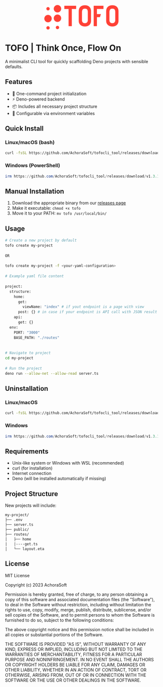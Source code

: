 <p align="center">
<img src="https://github.com/AchoraSoft/tofo/raw/master/logo.png" alt="TOFO Logo" width="250"/>
</p>

# TOFO | Think Once, Flow On

A minimalist CLI tool for quickly scaffolding Deno projects with sensible defaults.

## Features

- 🚀 One-command project initialization
- ⚡ Deno-powered backend
- 📦 Includes all necessary project structure
- 🔧 Configurable via environment variables

## Quick Install

### Linux/macOS (bash)

```bash
curl -fsSL https://github.com/AchoraSoft/tofocli_tool/releases/download/v1.3.1/install.sh | sh
```

### Windows (PowerShell)

```powershell
irm https://github.com/AchoraSoft/tofocli_tool/releases/download/v1.3.1/install.ps1 | iex
```

## Manual Installation

1. Download the appropriate binary from our [releases page](https://github.com/AchoraSoft/tofocli_tool/releases)
2. Make it executable: `chmod +x tofo`
3. Move it to your PATH: `mv tofo /usr/local/bin/`

## Usage

```bash
# Create a new project by default
tofo create my-project

OR

tofo create my-project -f <your-yaml-configuration>

# Example yaml file content

project:
  structure:
    home:
      get:
        viewName: "index" # if yout endpoint is a page with view
      post: {} # in case if your endpoint is API call with JSON result
    api:
      get: {}
  env:
    PORT: "3000"
    BASE_PATH: "./routes"


# Navigate to project
cd my-project

# Run the project
deno run --allow-net --allow-read server.ts
```

## Uninstallation

### Linux/macOS

```bash
curl -fsSL https://github.com/AchoraSoft/tofocli_tool/releases/download/v1.3.1/uninstall.sh | sh
```

### Windows

```powershell
irm https://github.com/AchoraSoft/tofocli_tool/releases/download/v1.3.1/uninstall.ps1 | iex
```

## Requirements

- Unix-like system or Windows with WSL (recommended)
- curl (for installation)
- Internet connection
- Deno (will be installed automatically if missing)

## Project Structure

New projects will include:

```
my-project/
├── .env
├── server.ts
├── public/
├── routes/
│   ├── home
|   |----get.ts
│   └── layout.eta
```

## License

MIT License

Copyright (c) 2023 AchoraSoft

Permission is hereby granted, free of charge, to any person obtaining a copy
of this software and associated documentation files (the "Software"), to deal
in the Software without restriction, including without limitation the rights
to use, copy, modify, merge, publish, distribute, sublicense, and/or sell
copies of the Software, and to permit persons to whom the Software is
furnished to do so, subject to the following conditions:

The above copyright notice and this permission notice shall be included in all
copies or substantial portions of the Software.

THE SOFTWARE IS PROVIDED "AS IS", WITHOUT WARRANTY OF ANY KIND, EXPRESS OR
IMPLIED, INCLUDING BUT NOT LIMITED TO THE WARRANTIES OF MERCHANTABILITY,
FITNESS FOR A PARTICULAR PURPOSE AND NONINFRINGEMENT. IN NO EVENT SHALL THE
AUTHORS OR COPYRIGHT HOLDERS BE LIABLE FOR ANY CLAIM, DAMAGES OR OTHER
LIABILITY, WHETHER IN AN ACTION OF CONTRACT, TORT OR OTHERWISE, ARISING FROM,
OUT OF OR IN CONNECTION WITH THE SOFTWARE OR THE USE OR OTHER DEALINGS IN THE
SOFTWARE.
